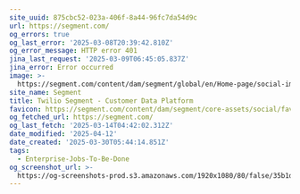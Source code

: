 ```yaml
---
site_uuid: 875cbc52-023a-406f-8a44-96fc7da54d9c
url: https://segment.com/
og_errors: true
og_last_error: '2025-03-08T20:39:42.810Z'
og_error_message: HTTP error 401
jina_last_request: '2025-03-09T06:45:05.837Z'
jina_error: Error occurred
image: >-
  https://segment.com/content/dam/segment/global/en/Home-page/social-image/OgHome-470ccd9554a990c639ff23e47ef287e6.png
site_name: Segment
title: Twilio Segment - Customer Data Platform
favicon: https://segment.com/content/dam/segment/core-assets/social/favicon-32x32.png
og_fetched_url: https://segment.com/
og_last_fetch: '2025-03-14T04:42:02.312Z'
date_modified: '2025-04-12'
date_created: '2025-03-30T05:44:14.851Z'
tags:
  - Enterprise-Jobs-To-Be-Done
og_screenshot_url: >-
  https://og-screenshots-prod.s3.amazonaws.com/1920x1080/80/false/35b1dbac81cb10637ee5a717af1f451c56bff10b0a2d011b40fc0b0b928b5382.jpeg
---
```














































